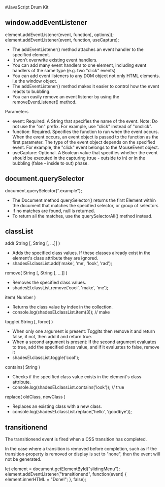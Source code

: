 #JavaScript Drum Kit

window.addEventListener
--------------------------
element.addEventListener(event, function[, options]);
element.addEventListener(event, function, useCapture);
* The addEventListener() method attaches an event handler to the specified element.
* It won't overwrite existing event handlers.
* You can add many event handlers to one element, including event handlers of the same type (e.g. two "click" events)
* You can add event listeners to any DOM object not only HTML elements. i.e the window object.
* The addEventListener() method makes it easier to control how the event reacts to bubbling.
* You can easily remove an event listener by using the removeEventListener() method.

Parameters
* event: 	Required. A String that specifies the name of the event. Note: Do not use the "on" prefix. For example, use "click" instead of "onclick".
* function: Required. Specifies the function to run when the event occurs. When the event occurs, an event object is passed to the function as the first parameter. The type of the event object depends on the specified event. For example, the "click" event belongs to the MouseEvent object.
* useCapture: Optional. A Boolean value that specifies whether the event should be executed in the capturing (true - outside to in) or in the bubbling (false - inside to out) phase. 


document.querySelector
--------------------------
document.querySelector(".example");
* The Document method querySelector() returns the first Element within the document that matches the specified selector, or group of selectors. 
* If no matches are found, null is returned.
* To return all the matches, use the querySelectorAll() method instead.


classList
--------------------------
add( String [, String [, ...]] )
* Adds the specified class values. If these classes already exist in the element's class attribute they are ignored.
* shadesEl.classList.add('make', 'me', 'look', 'rad');

remove( String [, String [, ...]] )
* Removes the specified class values.
* shadesEl.classList.remove('cool', 'make', 'me');

item( Number )
* Returns the class value by index in the collection.
* console.log(shadesEl.classList.item(3));  // make

toggle( String [, force] )
* When only one argument is present: Togglts then remove it and return false, if not, then add it and return true.
* When a second argument is present: If the second argument evaluates to true, add the specified class value, and if it evaluates to false, remove it
*   shadesEl.classList.toggle('cool');

contains( String )
* Checks if the specified class value exists in the element's class attribute.
* console.log(shadesEl.classList.contains('look')); // true

replace( oldClass, newClass )
* Replaces an existing class with a new class.
* console.log(shadesEl.classList.replace('hello', 'goodbye'));


transitionend
-----------------------
The transitionend event is fired when a CSS transition has completed. 

In the case where a transition is removed before completion, such as if the transition-property is removed or display is set to "none", then the event will not be generated.

let element = document.getElementById("slidingMenu");
element.addEventListener("transitionend", function(event) {
  element.innerHTML = "Done!";
}, false);